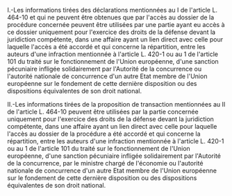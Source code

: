 I.-Les informations tirées des déclarations mentionnées au I de l'article L. 464-10 et qui ne peuvent être obtenues que par l'accès au dossier de la procédure concernée peuvent être utilisées par une partie ayant eu accès à ce dossier uniquement pour l'exercice des droits de la défense devant la juridiction compétente, dans une affaire ayant un lien direct avec celle pour laquelle l'accès a été accordé et qui concerne la répartition, entre les auteurs d'une infraction mentionnée à l'article L. 420-1 ou au 1 de l'article 101 du traité sur le fonctionnement de l'Union européenne, d'une sanction pécuniaire infligée solidairement par l'Autorité de la concurrence ou l'autorité nationale de concurrence d'un autre Etat membre de l'Union européenne sur le fondement de cette dernière disposition ou des dispositions équivalentes de son droit national.


II.-Les informations tirées de la proposition de transaction mentionnées au II de l'article L. 464-10 peuvent être utilisées par la partie concernée uniquement pour l'exercice des droits de la défense devant la juridiction compétente, dans une affaire ayant un lien direct avec celle pour laquelle l'accès au dossier de la procédure a été accordé et qui concerne la répartition, entre les auteurs d'une infraction mentionnée à l'article L. 420-1 ou au 1 de l'article 101 du traité sur le fonctionnement de l'Union européenne, d'une sanction pécuniaire infligée solidairement par l'Autorité de la concurrence, par le ministre chargé de l'économie ou l'autorité nationale de concurrence d'un autre Etat membre de l'Union européenne sur le fondement de cette dernière disposition ou des dispositions équivalentes de son droit national.

